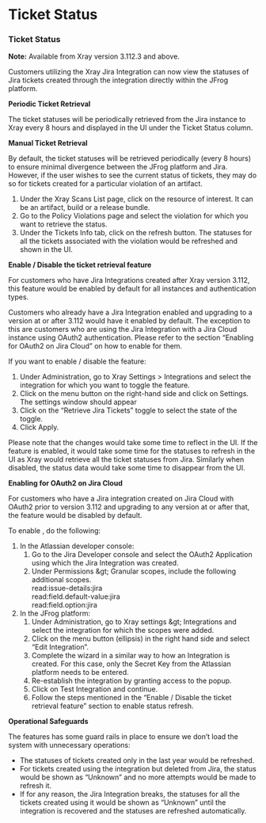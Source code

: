 # Ticket Status

### Ticket Status

**Note:** Available from Xray version 3.112.3 and above.

Customers utilizing the Xray Jira Integration can now view the statuses of Jira tickets created through the integration directly within the JFrog platform.

**Periodic Ticket Retrieval**

The ticket statuses will be periodically retrieved from the Jira instance to Xray every 8 hours and displayed in the UI under the Ticket Status column.

**Manual Ticket Retrieval**

By default, the ticket statuses will be retrieved periodically (every 8 hours) to ensure minimal divergence between the JFrog platform and Jira. However, if the user wishes to see the current status of tickets, they may do so for tickets created for a particular violation of an artifact.

1. Under the Xray Scans List page, click on the resource of interest. It can be an artifact, build or a release bundle.
2. Go to the Policy Violations page and select the violation for which you want to retrieve the status.
3. Under the Tickets Info tab, click on the refresh button. The statuses for all the tickets associated with the violation would be refreshed and shown in the UI.

**Enable / Disable the ticket retrieval feature**

For customers who have Jira Integrations created after Xray version 3.112, this feature would be enabled by default for all instances and authentication types.

Customers who already have a Jira Integration enabled and upgrading to a version at or after 3.112 would have it enabled by default. The exception to this are customers who are using the Jira Integration with a Jira Cloud instance using OAuth2 authentication. Please refer to the section “Enabling for OAuth2 on Jira Cloud” on how to enable for them.

If you want to enable / disable the feature:

1. Under Administration, go to Xray Settings > Integrations and select the integration for which you want to toggle the feature.
2. Click on the menu button on the right-hand side and click on Settings.\
   The settings window should appear
3. Click on the “Retrieve Jira Tickets” toggle to select the state of the toggle.
4. Click Apply.

Please note that the changes would take some time to reflect in the UI. If the feature is enabled, it would take some time for the statuses to refresh in the UI as Xray would retrieve all the ticket statuses from Jira. Similarly when disabled, the status data would take some time to disappear from the UI.

**Enabling for OAuth2 on Jira Cloud**

For customers who have a Jira integration created on Jira Cloud with OAuth2 prior to version 3.112 and upgrading to any version at or after that, the feature would be disabled by default.

To enable , do the following:

1. In the Atlassian developer console:
   1. Go to the Jira Developer console and select the OAuth2 Application using which the Jira Integration was created.
   2. Under Permissions \&gt; Granular scopes, include the following additional scopes.\
      read:issue-details:jira\
      read:field.default-value:jira\
      read:field.option:jira
2. In the JFrog platform:
   1. Under Administration, go to Xray settings \&gt; Integrations and select the integration for which the scopes were added.
   2. Click on the menu button (ellipsis) in the right hand side and select “Edit Integration”.
   3. Complete the wizard in a similar way to how an Integration is created. For this case, only the Secret Key from the Atlassian platform needs to be entered.
   4. Re-establish the integration by granting access to the popup.
   5. Click on Test Integration and continue.
   6. Follow the steps mentioned in the “Enable / Disable the ticket retrieval feature” section to enable status refresh.

**Operational Safeguards**

The features has some guard rails in place to ensure we don’t load the system with unnecessary operations:

* The statuses of tickets created only in the last year would be refreshed.
* For tickets created using the integration but deleted from Jira, the status would be shown as “Unknown” and no more attempts would be made to refresh it.
* If for any reason, the Jira Integration breaks, the statuses for all the tickets created using it would be shown as “Unknown” until the integration is recovered and the statuses are refreshed automatically.
